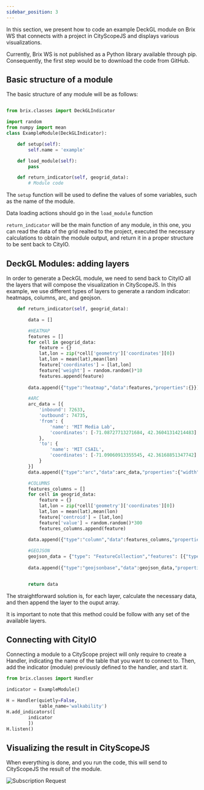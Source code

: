 ```yaml
---
sidebar_position: 3
---
```


In this section, we present how to code an example DeckGL module on Brix WS that connects with a project in CityScopeJS and displays various visualizations.

Currently, Brix WS is not published as a Python library available through pip. Consequently, the first step would be to download the code from GitHub.

## Basic structure of a module

The basic structure of any module will be as follows:

```python

from brix.classes import DeckGLIndicator

import random
from numpy import mean
class ExampleModule(DeckGLIndicator):

    def setup(self):
        self.name = 'example'

    def load_module(self):
        pass

    def return_indicator(self, geogrid_data):
        # Module code
```

The `setup` function will be used to define the values of some variables, such as the name of the module.

Data loading actions should go in the `load_module` function

`return_indicator` will be the main function of any module, in this one, you can read the data of the grid realted to the project, executed the necessary calculations to obtain the module output, and return it in a proper structure to be sent back to CityIO.

## DeckGL Modules: adding layers

In order to generate a DeckGL module, we need to send back to CityIO all the layers that will compose the visualization in CityScopeJS. In this example, we use different types of layers to generate a random indicator: heatmaps, columns, arc, and geojson.

```python
    def return_indicator(self, geogrid_data):

        data = []

        #HEATMAP
        features = []
        for cell in geogrid_data:
            feature = {}
            lat,lon = zip(*cell['geometry']['coordinates'][0])
            lat,lon = mean(lat),mean(lon)
            feature['coordinates'] = [lat,lon]
            feature['weight'] = random.random()*10
            features.append(feature)
    
        data.append({"type":"heatmap","data":features,"properties":{}}) 

        #ARC
        arc_data = [{
            'inbound': 72633,
            'outbound': 74735,
            'from': {
                'name': 'MIT Media Lab',
                'coordinates': [-71.08727713271684, 42.36041314214483]
            },
            'to': {
                'name': 'MIT CSAIL',
                'coordinates': [-71.09060913355545, 42.36168851347742]
            }
        }]
        data.append({"type":"arc","data":arc_data,"properties":{"width":1}}) 

        #COLUMNS
        features_columns = []
        for cell in geogrid_data:
            feature = {}
            lat,lon = zip(*cell['geometry']['coordinates'][0])
            lat,lon = mean(lat),mean(lon)
            feature['centroid'] = [lat,lon]
            feature['value'] = random.random()*300
            features_columns.append(feature)
    
        data.append({"type":"column","data":features_columns,"properties":{}}) 

        #GEOJSON
        geojson_data = {"type": "FeatureCollection","features": [{"type": "Feature","properties": {},"geometry": {"coordinates": [[[-71.09236362469034,42.35778603125499],[-71.08986747898945,42.3585765398804],[-71.0901949616614,42.35911429516614],[-71.09076987568574,42.358931458885564],[-71.09126473839052,42.35978648280218],[-71.09261105604213,42.35938317108344],[-71.09214530290863,42.3584421003398],[-71.09268382996976,42.35830766051154],[-71.09236362469034,42.35778603125499]]],"type": "Polygon"}}]}
   
        data.append({"type":"geojsonbase","data":geojson_data,"properties":{}}) 


        return data
```

The straightforward solution is, for each layer, calculate the necessary data, and then append the layer to the ouput array.

It is important to note that this method could be follow with any set of the available layers.

## Connecting with CityIO

Connecting a module to a CityScope project will only require  to create a Handler, indicating the name of the table that you want to connect to. Then, add the indicator (module) previously defined to the handler, and start it.

```python
from brix.classes import Handler

indicator = ExampleModule()

H = Handler(quietly=False,
            table_name='walkability')
H.add_indicators([
        indicator
        ])
H.listen()
```

## Visualizing the result in CityScopeJS

When everything is done, and you run the code, this will send to CityScopeJS the result of the module.

![Subscription Request](/img/brix/deckgl-module.png)
